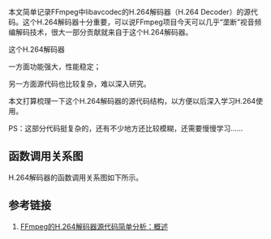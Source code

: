 



本文简单记录FFmpeg中libavcodec的H.264解码器（H.264 Decoder）的源代码。这个H.264解码器十分重要，可以说FFmpeg项目今天可以几乎“垄断”视音频编解码技术，很大一部分贡献就来自于这个H.264解码器。

这个H.264解码器

一方面功能强大，性能稳定；

另一方面源代码也比较复杂，难以深入研究。

本文打算梳理一下这个H.264解码器的源代码结构，以方便以后深入学习H.264使用。

PS：这部分代码挺复杂的，还有不少地方还比较模糊，还需要慢慢学习......

## 函数调用关系图

H.264解码器的函数调用关系图如下所示。







## 参考链接

1. [FFmpeg的H.264解码器源代码简单分析：概述](https://blog.csdn.net/leixiaohua1020/article/details/44864509)